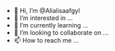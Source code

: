 - 👋 Hi, I’m @Alialisaafgyl
- 👀 I’m interested in ...
- 🌱 I’m currently learning ...
- 💞️ I’m looking to collaborate on ...
- 📫 How to reach me ...

<!---
Alialisaafgyl/Alialisaafgyl is a ✨ special ✨ repository because its `README.md` (this file) appears on your GitHub profile.
You can click the Preview link to take a look at your changes.
--->
